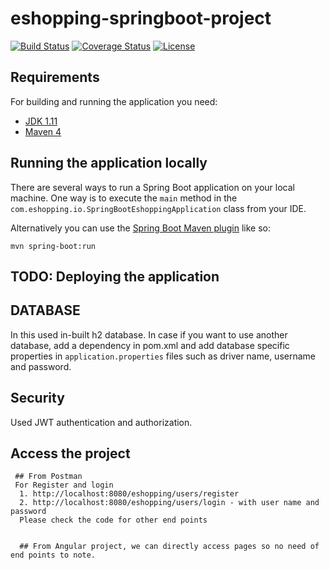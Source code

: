 # eshopping-springboot-project

[![Build Status](https://travis-ci.org/codecentric/springboot-sample-app.svg?branch=master)](https://travis-ci.org/codecentric/springboot-sample-app)
[![Coverage Status](https://coveralls.io/repos/github/codecentric/springboot-sample-app/badge.svg?branch=master)](https://coveralls.io/github/codecentric/springboot-sample-app?branch=master)
[![License](http://img.shields.io/:license-apache-blue.svg)](http://www.apache.org/licenses/LICENSE-2.0.html)


## Requirements

For building and running the application you need:

- [JDK 1.11](http://www.oracle.com/technetwork/java/javase/downloads/jdk8-downloads-2133151.html)
- [Maven 4](https://maven.apache.org)

## Running the application locally

There are several ways to run a Spring Boot application on your local machine. One way is to execute the `main` method in the `com.eshopping.io.SpringBootEshoppingApplication` class from your IDE.

Alternatively you can use the [Spring Boot Maven plugin](https://docs.spring.io/spring-boot/docs/current/reference/html/build-tool-plugins-maven-plugin.html) like so:

```shell
mvn spring-boot:run
```

## TODO: Deploying the application 

## DATABASE
In this used in-built h2 database. In case if you want to use another database, add a dependency in pom.xml and add database specific properties in `application.properties` files such as driver name, username and password.

## Security
Used JWT authentication and authorization.

## Access the project
     ## From Postman
     For Register and login
      1. http://localhost:8080/eshopping/users/register
      2. http://localhost:8080/eshopping/users/login - with user name and password
      Please check the code for other end points
      
      
      ## From Angular project, we can directly access pages so no need of end points to note.

